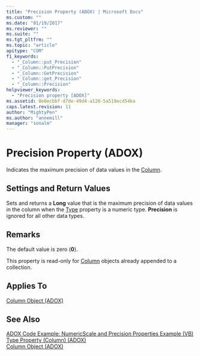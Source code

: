 ```yaml
---
title: "Precision Property (ADOX) | Microsoft Docs"
ms.custom: ""
ms.date: "01/19/2017"
ms.reviewer: ""
ms.suite: ""
ms.tgt_pltfrm: ""
ms.topic: "article"
apitype: "COM"
f1_keywords: 
  - "_Column::put_Precision"
  - "_Column::PutPrecision"
  - "_Column::GetPrecision"
  - "_Column::get_Precision"
  - "_Column::Precision"
helpviewer_keywords: 
  - "Precision property [ADOX]"
ms.assetid: 0e0ecbbf-d7de-49d4-a128-5a519ecd54ba
caps.latest.revision: 11
author: "MightyPen"
ms.author: "annemill"
manager: "sonalm"
---
```

# Precision Property (ADOX)
Indicates the maximum precision of data values in the [Column](../../../ado/reference/adox-api/column-object-adox.md).  
  
## Settings and Return Values  
 Sets and returns a **Long** value that is the maximum precision of data values in the column when the [Type](../../../ado/reference/adox-api/type-property-column-adox.md) property is a numeric type. **Precision** is ignored for all other data types.  
  
## Remarks  
 The default value is zero (**0**).  
  
 This property is read-only for [Column](../../../ado/reference/adox-api/column-object-adox.md) objects already appended to a collection.  
  
## Applies To  
 [Column Object (ADOX)](../../../ado/reference/adox-api/column-object-adox.md)  
  
## See Also  
 [ADOX Code Example: NumericScale and Precision Properties Example (VB)](../../../ado/reference/adox-api/adox-code-example-numericscale-and-precision-properties-example-vb.md)   
 [Type Property (Column) (ADOX)](../../../ado/reference/adox-api/type-property-column-adox.md)   
 [Column Object (ADOX)](../../../ado/reference/adox-api/column-object-adox.md)